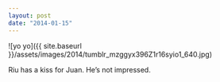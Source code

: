 ```yaml
---
layout: post
date: "2014-01-15"
---
```


![yo yo]({{ site.baseurl }}/assets/images/2014/tumblr_mzggyx396Z1r16syio1_640.jpg)

Riu has a kiss for Juan. He’s not impressed.
